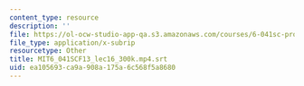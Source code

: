 ```yaml
---
content_type: resource
description: ''
file: https://ol-ocw-studio-app-qa.s3.amazonaws.com/courses/6-041sc-probabilistic-systems-analysis-and-applied-probability-fall-2013/ea105693ca9a908a175a6c568f5a8680_MIT6_041SCF13_lec16_300k.mp4.srt
file_type: application/x-subrip
resourcetype: Other
title: MIT6_041SCF13_lec16_300k.mp4.srt
uid: ea105693-ca9a-908a-175a-6c568f5a8680
---
```

